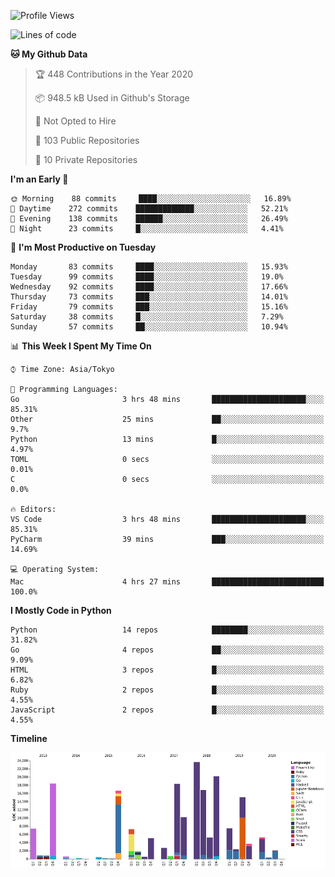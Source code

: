 <!--START_SECTION:waka-->
![Profile Views](http://img.shields.io/badge/Profile%20Views-0-blue)

![Lines of code](https://img.shields.io/badge/From%20Hello%20World%20I%27ve%20Written-6.0%20million%20lines%20of%20code-blue)

**🐱 My Github Data** 

> 🏆 448 Contributions in the Year 2020
 > 
> 📦 948.5 kB Used in Github's Storage 
 > 
> 🚫 Not Opted to Hire
 > 
> 📜 103 Public Repositories
 > 
> 🔑 10 Private Repositories 

**I'm an Early 🐤** 

```text
🌞 Morning    88 commits     ████░░░░░░░░░░░░░░░░░░░░░   16.89% 
🌆 Daytime    272 commits    █████████████░░░░░░░░░░░░   52.21% 
🌃 Evening    138 commits    ██████░░░░░░░░░░░░░░░░░░░   26.49% 
🌙 Night      23 commits     █░░░░░░░░░░░░░░░░░░░░░░░░   4.41%

```
📅 **I'm Most Productive on Tuesday** 

```text
Monday       83 commits     ████░░░░░░░░░░░░░░░░░░░░░   15.93% 
Tuesday      99 commits     ████░░░░░░░░░░░░░░░░░░░░░   19.0% 
Wednesday    92 commits     ████░░░░░░░░░░░░░░░░░░░░░   17.66% 
Thursday     73 commits     ███░░░░░░░░░░░░░░░░░░░░░░   14.01% 
Friday       79 commits     ███░░░░░░░░░░░░░░░░░░░░░░   15.16% 
Saturday     38 commits     █░░░░░░░░░░░░░░░░░░░░░░░░   7.29% 
Sunday       57 commits     ██░░░░░░░░░░░░░░░░░░░░░░░   10.94%

```


📊 **This Week I Spent My Time On** 

```text
⌚︎ Time Zone: Asia/Tokyo

💬 Programming Languages: 
Go                       3 hrs 48 mins       █████████████████████░░░░   85.31% 
Other                    25 mins             ██░░░░░░░░░░░░░░░░░░░░░░░   9.7% 
Python                   13 mins             █░░░░░░░░░░░░░░░░░░░░░░░░   4.97% 
TOML                     0 secs              ░░░░░░░░░░░░░░░░░░░░░░░░░   0.01% 
C                        0 secs              ░░░░░░░░░░░░░░░░░░░░░░░░░   0.0%

🔥 Editors: 
VS Code                  3 hrs 48 mins       █████████████████████░░░░   85.31% 
PyCharm                  39 mins             ███░░░░░░░░░░░░░░░░░░░░░░   14.69%

💻 Operating System: 
Mac                      4 hrs 27 mins       █████████████████████████   100.0%

```

**I Mostly Code in Python** 

```text
Python                   14 repos            ████████░░░░░░░░░░░░░░░░░   31.82% 
Go                       4 repos             ██░░░░░░░░░░░░░░░░░░░░░░░   9.09% 
HTML                     3 repos             █░░░░░░░░░░░░░░░░░░░░░░░░   6.82% 
Ruby                     2 repos             █░░░░░░░░░░░░░░░░░░░░░░░░   4.55% 
JavaScript               2 repos             █░░░░░░░░░░░░░░░░░░░░░░░░   4.55%

```


**Timeline**

![Chart not found](https://github.com/takuan-osho/takuan-osho/blob/master/charts/bar_graph.png) 


<!--END_SECTION:waka-->
